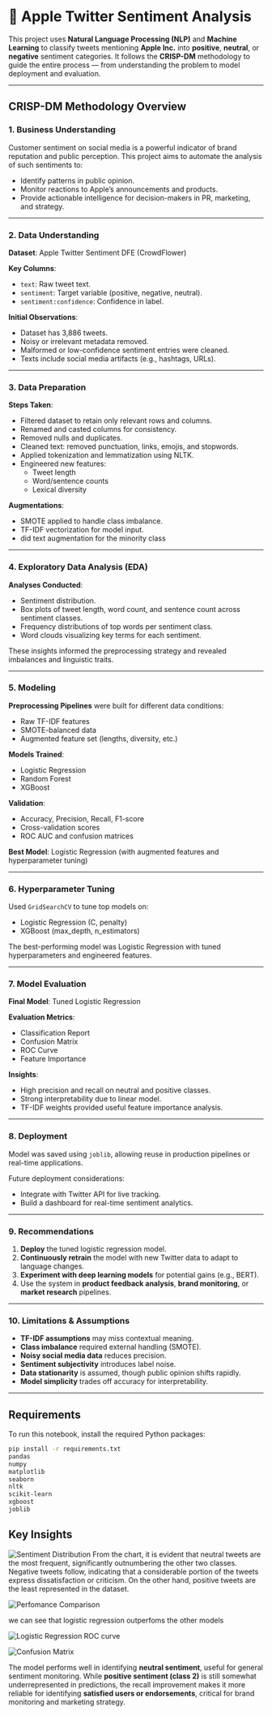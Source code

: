 # 🍏 Apple Twitter Sentiment Analysis

This project uses **Natural Language Processing (NLP)** and **Machine Learning** to classify tweets mentioning **Apple Inc.** into **positive**, **neutral**, or **negative** sentiment categories. It follows the **CRISP-DM** methodology to guide the entire process — from understanding the problem to model deployment and evaluation.

---

## CRISP-DM Methodology Overview

### 1. Business Understanding

Customer sentiment on social media is a powerful indicator of brand reputation and public perception. This project aims to automate the analysis of such sentiments to:
- Identify patterns in public opinion.
- Monitor reactions to Apple’s announcements and products.
- Provide actionable intelligence for decision-makers in PR, marketing, and strategy.

---

### 2. Data Understanding

**Dataset**: Apple Twitter Sentiment DFE (CrowdFlower)

**Key Columns**:
- `text`: Raw tweet text.
- `sentiment`: Target variable (positive, negative, neutral).
- `sentiment:confidence`: Confidence in label.

**Initial Observations**:
- Dataset has 3,886 tweets.
- Noisy or irrelevant metadata removed.
- Malformed or low-confidence sentiment entries were cleaned.
- Texts include social media artifacts (e.g., hashtags, URLs).

---

### 3. Data Preparation

**Steps Taken**:
- Filtered dataset to retain only relevant rows and columns.
- Renamed and casted columns for consistency.
- Removed nulls and duplicates.
- Cleaned text: removed punctuation, links, emojis, and stopwords.
- Applied tokenization and lemmatization using NLTK.
- Engineered new features:
  - Tweet length
  - Word/sentence counts
  - Lexical diversity

**Augmentations**:
- SMOTE applied to handle class imbalance.
- TF-IDF vectorization for model input.
- did text augmentation for the minority class

---

### 4. Exploratory Data Analysis (EDA)

**Analyses Conducted**:
- Sentiment distribution.
- Box plots of tweet length, word count, and sentence count across sentiment classes.
- Frequency distributions of top words per sentiment class.
- Word clouds visualizing key terms for each sentiment.

These insights informed the preprocessing strategy and revealed imbalances and linguistic traits.

---

### 5. Modeling

**Preprocessing Pipelines** were built for different data conditions:
- Raw TF-IDF features
- SMOTE-balanced data
- Augmented feature set (lengths, diversity, etc.)

**Models Trained**:
- Logistic Regression
- Random Forest
- XGBoost

**Validation**:
- Accuracy, Precision, Recall, F1-score
- Cross-validation scores
- ROC AUC and confusion matrices

**Best Model**: Logistic Regression (with augmented features and hyperparameter tuning)

---

### 6. Hyperparameter Tuning

Used `GridSearchCV` to tune top models on:
- Logistic Regression (C, penalty)
- XGBoost (max_depth, n_estimators)

The best-performing model was Logistic Regression with tuned hyperparameters and engineered features.

---

### 7. Model Evaluation

**Final Model**: Tuned Logistic Regression

**Evaluation Metrics**:
- Classification Report
- Confusion Matrix
- ROC Curve
- Feature Importance

**Insights**:
- High precision and recall on neutral and positive classes.
- Strong interpretability due to linear model.
- TF-IDF weights provided useful feature importance analysis.

---

### 8. Deployment

Model was saved using `joblib`, allowing reuse in production pipelines or real-time applications.

Future deployment considerations:
- Integrate with Twitter API for live tracking.
- Build a dashboard for real-time sentiment analytics.

---

### 9. Recommendations

1. **Deploy** the tuned logistic regression model.
2. **Continuously retrain** the model with new Twitter data to adapt to language changes.
3. **Experiment with deep learning models** for potential gains (e.g., BERT).
4. Use the system in **product feedback analysis**, **brand monitoring**, or **market research** pipelines.

---

### 10. Limitations & Assumptions

- **TF-IDF assumptions** may miss contextual meaning.
- **Class imbalance** required external handling (SMOTE).
- **Noisy social media data** reduces precision.
- **Sentiment subjectivity** introduces label noise.
- **Data stationarity** is assumed, though public opinion shifts rapidly.
- **Model simplicity** trades off accuracy for interpretability.

---

## Requirements

To run this notebook, install the required Python packages:

```bash
pip install -r requirements.txt
pandas
numpy
matplotlib
seaborn
nltk
scikit-learn
xgboost
joblib
```
## Key Insights
![Sentiment Distribution](images/sentiment%20dist%20plot.png)
From the chart, it is evident that neutral tweets are the most frequent, significantly outnumbering the other two classes. Negative tweets follow, indicating that a considerable portion of the tweets express dissatisfaction or criticism. On the other hand, positive tweets are the least represented in the dataset.

![Perfomance Comparison](images/F1%20comparison%20plot.png)

we can see that logistic regression outperfoms the other models


![Logistic Regression ROC curve](images/roc%20curve.png)


![Confusion Matrix](images/confusion%20matrix.png)

The model performs well in identifying **neutral sentiment**, useful for general sentiment monitoring.
While **positive sentiment (class 2)** is still somewhat underrepresented in predictions, the recall improvement makes it more reliable for identifying **satisfied users or endorsements**, critical for brand monitoring and marketing strategy.







